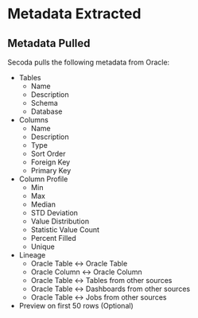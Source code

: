 # Metadata Extracted

## Metadata Pulled

Secoda pulls the following metadata from Oracle:

* Tables
  * Name
  * Description
  * Schema
  * Database
* Columns
  * Name
  * Description
  * Type
  * Sort Order
  * Foreign Key
  * Primary Key
* Column Profile
  * Min
  * Max
  * Median
  * STD Deviation
  * Value Distribution
  * Statistic Value Count
  * Percent Filled&#x20;
  * Unique
* Lineage
  * Oracle Table <-> Oracle Table
  * Oracle Column <-> Oracle Column
  * Oracle Table <-> Tables from other sources
  * Oracle Table <-> Dashboards from other sources
  * Oracle Table <-> Jobs from other sources
* Preview on first 50 rows (Optional)
